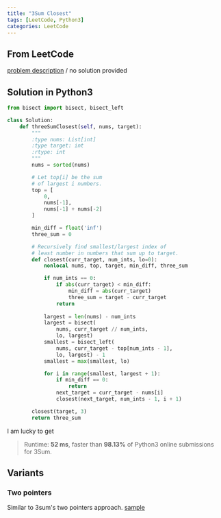 ```yaml
---
title: "3Sum Closest"
tags: [LeetCode, Python3]
categories: LeetCode
---
```


## From LeetCode
[problem description](https://leetcode.com/problems/3sum-closest/)
/
no solution provided

## Solution in Python3
```python
from bisect import bisect, bisect_left

class Solution:
    def threeSumClosest(self, nums, target):
        """
        :type nums: List[int]
        :type target: int
        :rtype: int
        """
        nums = sorted(nums)

        # Let top[i] be the sum 
        # of largest i numbers.
        top = [
            0,
            nums[-1],
            nums[-1] + nums[-2]
        ]

        min_diff = float('inf')
        three_sum = 0

        # Recursively find smallest/largest index of
        # least number in numbers that sum up to target.
        def closest(curr_target, num_ints, lo=0):
            nonlocal nums, top, target, min_diff, three_sum

            if num_ints == 0:
                if abs(curr_target) < min_diff:
                    min_diff = abs(curr_target)
                    three_sum = target - curr_target
                return
            
            largest = len(nums) - num_ints
            largest = bisect(
                nums, curr_target // num_ints,
                lo, largest)
            smallest = bisect_left(
                nums, curr_target - top[num_ints - 1], 
                lo, largest) - 1
            smallest = max(smallest, lo)

            for i in range(smallest, largest + 1): 
                if min_diff == 0:
                    return
                next_target = curr_target - nums[i]
                closest(next_target, num_ints - 1, i + 1)

        closest(target, 3)
        return three_sum
```
I am lucky to get
> Runtime: **52 ms**, faster than **98.13%** of Python3 online submissions for 3Sum.

## Variants

### Two pointers
Similar to 3sum's two pointers approach. [sample](https://github.com/qiyuangong/leetcode/blob/master/python/016_3Sum_Closest.py)